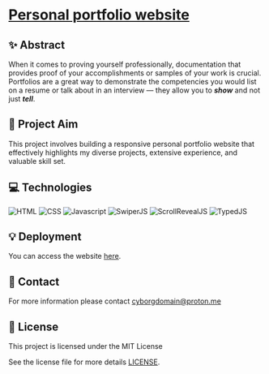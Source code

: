 # [Personal portfolio website](https://cyborgdomain.vercel.app)

## ✨ Abstract

When it comes to proving yourself professionally, documentation that provides proof of your accomplishments or samples of your work is crucial. Portfolios are a great way to demonstrate the competencies you would list on a resume or talk about in an interview — they allow you to **_show_** and not just **_tell_**.

## 🎯 Project Aim

This project involves building a responsive personal portfolio website that effectively highlights my diverse projects, extensive experience, and valuable skill set.

## 💻 Technologies

![HTML](https://img.shields.io/badge/HTML-%2312100E.svg?style=for-the-badge&logo=html5&logoColor=orange)
![CSS](https://img.shields.io/badge/CSS-%2312100E.svg?style=for-the-badge&logo=css3&logoColor=blue)
![Javascript](https://img.shields.io/badge/Javascript-%2312100E.svg?style=for-the-badge&logo=javascript&logoColor=yellow)
![SwiperJS](https://img.shields.io/badge/Swiper.JS-%2312100E.svg?style=for-the-badge&logo=Swiper&logoColor=9cf)
![ScrollRevealJS](https://img.shields.io/badge/ScrollReveal.JS-%2312100E.svg?style=for-the-badge&logo=ScrollReveal&logoColor=pink)
![TypedJS](https://img.shields.io/badge/Typed.JS-%2312100E.svg?style=for-the-badge&logo=Telegraph)

## 💡 Deployment

You can access the website [here](https://cyborgdomain.vercel.app).

## 💬 Contact

For more information please contact <cyborgdomain@proton.me>

## 📜 License

This project is licensed under the MIT License

See the license file for more details [LICENSE](https://github.com/cyb0rg14/PortfolioWebsite/blob/master/LICENSE).
